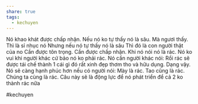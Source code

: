 ```yaml
---
share: true
tags:
  - kechuyen
---
```


Nó khao khát được chấp nhận.
Nếu nó ko tự thấy nó là sâu.
Mà ngươi thấy.
Thì là sỉ nhục nó
Nhưng nếu nó tự thấy nó là sâu
Thì đó là con người thật của no
Cần được tôn trọng.
Cần được chấp nhận.
Khi nó nói nó là rác.
Nó ko vui khi người khác cứ bảo nó ko phải rác.
Nó cần người khác nói: Rồi rác sẽ được tái chế thành 1 cái gì đó rất xinh đẹp thơm tho và hữu dụng.
Dạng vậy.
Nó sẽ càng hạnh phúc hơn nếu có người nói: Mày là rác. Tao cũng là rác. Chúng ta cùng là rác.
Câu này sẽ là động lực để nó phát triển để cả 2 ko thành rác nữa

#kechuyen
